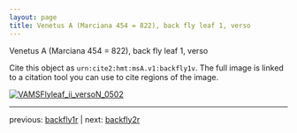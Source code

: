 ```yaml
---
layout: page
title: Venetus A (Marciana 454 = 822), back fly leaf 1, verso
---
```


Venetus A (Marciana 454 = 822), back fly leaf 1, verso

Cite this object as `urn:cite2:hmt:msA.v1:backfly1v`.  The full image is linked to a citation tool you can use to cite regions of the image.

[![VAMSFlyleaf_ii_versoN_0502](http://www.homermultitext.org/iipsrv?IIIF=/project/homer/pyramidal/deepzoom/hmt/vaimg/2017a/VAMSFlyleaf_ii_versoN_0502.tif/full/800,/0/default.jpg)](http://www.homermultitext.org/ict2/?urn=urn:cite2:hmt:vaimg.2017a:VAMSFlyleaf_ii_versoN_0502) 

---

previous:  [backfly1r](../backfly1r/) | next: [backfly2r](../backfly2r/)